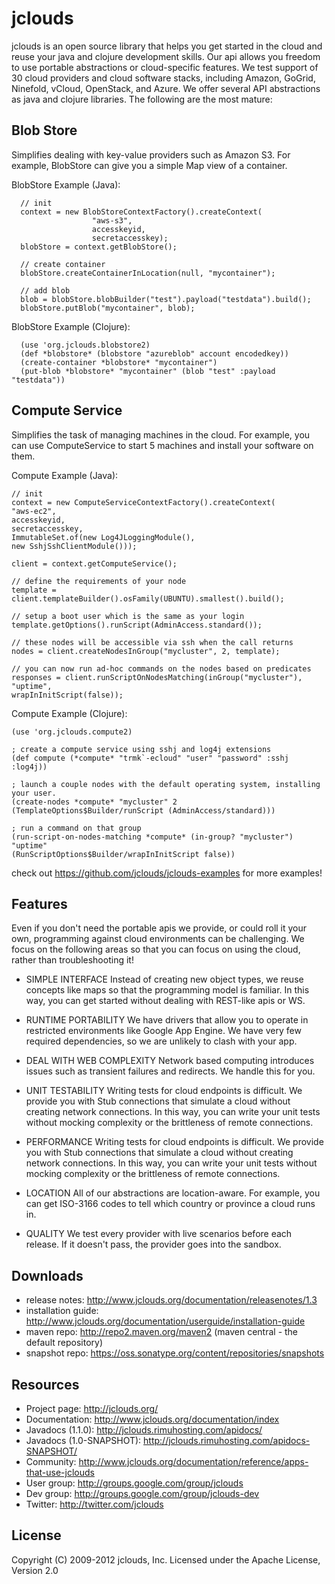 jclouds
======
jclouds is an open source library that helps you get started in the cloud and reuse your java and clojure development skills. Our api allows you freedom to use portable abstractions or cloud-specific features. We test support of 30 cloud providers and cloud software stacks, including Amazon, GoGrid, Ninefold, vCloud, OpenStack, and Azure.
We offer several API abstractions as java and clojure libraries. The following are the most mature:

Blob Store
-----------
Simplifies dealing with key-value providers such as Amazon S3. For example, BlobStore can give you a simple Map view of a container.

BlobStore Example (Java):

	  // init
	  context = new BlobStoreContextFactory().createContext(
	                  "aws-s3",
	                  accesskeyid,
	                  secretaccesskey);
	  blobStore = context.getBlobStore();
 
	  // create container
	  blobStore.createContainerInLocation(null, "mycontainer");
  
	  // add blob
	  blob = blobStore.blobBuilder("test").payload("testdata").build();
	  blobStore.putBlob("mycontainer", blob);

BlobStore Example (Clojure):

	  (use 'org.jclouds.blobstore2)
	  (def *blobstore* (blobstore "azureblob" account encodedkey))
	  (create-container *blobstore* "mycontainer")
	  (put-blob *blobstore* "mycontainer" (blob "test" :payload "testdata"))

Compute Service
---------------
Simplifies the task of managing machines in the cloud. For example, you can use ComputeService to start 5 machines and install your software on them.

Compute Example (Java):

	// init
	context = new ComputeServiceContextFactory().createContext(
	"aws-ec2",
	accesskeyid,
	secretaccesskey,
	ImmutableSet.of(new Log4JLoggingModule(),
	new SshjSshClientModule()));
  
  	client = context.getComputeService();

	// define the requirements of your node
	template = client.templateBuilder().osFamily(UBUNTU).smallest().build();

	// setup a boot user which is the same as your login
	template.getOptions().runScript(AdminAccess.standard());
 
	// these nodes will be accessible via ssh when the call returns
	nodes = client.createNodesInGroup("mycluster", 2, template);

	// you can now run ad-hoc commands on the nodes based on predicates
	responses = client.runScriptOnNodesMatching(inGroup("mycluster"), "uptime",
	wrapInInitScript(false));

Compute Example (Clojure):

	(use 'org.jclouds.compute2)

	; create a compute service using sshj and log4j extensions
	(def compute (*compute* "trmk`-ecloud" "user" "password" :sshj :log4j))

	; launch a couple nodes with the default operating system, installing your user.
	(create-nodes *compute* "mycluster" 2
	(TemplateOptions$Builder/runScript (AdminAccess/standard)))

	; run a command on that group
	(run-script-on-nodes-matching *compute* (in-group? "mycluster") "uptime" 
	(RunScriptOptions$Builder/wrapInInitScript false))
	
check out https://github.com/jclouds/jclouds-examples for more examples!

Features
--------
Even if you don't need the portable apis we provide, or could roll it your own, programming against cloud environments can be challenging. We focus on the following areas so that you can focus on using the cloud, rather than troubleshooting it!

* SIMPLE INTERFACE
Instead of creating new object types, we reuse concepts like maps so that the programming model is familiar. In this way, you can get started without dealing with REST-like apis or WS.

* RUNTIME PORTABILITY
We have drivers that allow you to operate in restricted environments like Google App Engine. We have very few required dependencies, so we are unlikely to clash with your app.

* DEAL WITH WEB COMPLEXITY
Network based computing introduces issues such as transient failures and redirects.
We handle this for you.

* UNIT TESTABILITY
Writing tests for cloud endpoints is difficult. We provide you with Stub connections that simulate a cloud without creating network connections. In this way, you can write your unit tests without mocking complexity or the brittleness of remote connections.

* PERFORMANCE
Writing tests for cloud endpoints is difficult. We provide you with Stub connections that simulate a cloud without creating network connections. In this way, you can write your unit tests without mocking complexity or the brittleness of remote connections.

* LOCATION 
All of our abstractions are location-aware. For example, you can get ISO-3166 codes to tell which country or province a cloud runs in.

* QUALITY 
We test every provider with live scenarios before each release. If it doesn't pass, the provider goes into the sandbox.

Downloads
------------------------
* release notes: http://www.jclouds.org/documentation/releasenotes/1.3
* installation guide: http://www.jclouds.org/documentation/userguide/installation-guide
* maven repo: http://repo2.maven.org/maven2 (maven central - the default repository)
* snapshot repo: https://oss.sonatype.org/content/repositories/snapshots
 
Resources
----------------------------
* Project page: http://jclouds.org/
* Documentation: http://www.jclouds.org/documentation/index
* Javadocs (1.1.0): http://jclouds.rimuhosting.com/apidocs/
* Javadocs (1.0-SNAPSHOT): http://jclouds.rimuhosting.com/apidocs-SNAPSHOT/
* Community: http://www.jclouds.org/documentation/reference/apps-that-use-jclouds 
* User group: http://groups.google.com/group/jclouds
* Dev group: http://groups.google.com/group/jclouds-dev
* Twitter: http://twitter.com/jclouds

License
-------
Copyright (C) 2009-2012 jclouds, Inc.
Licensed under the Apache License, Version 2.0